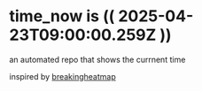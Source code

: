 # time_now is (( 2025-04-23T09:00:00.259Z ))

an automated repo that shows the currnent time

inspired by [breakingheatmap](https://github.com/breakingheatmap/breakingheatmap)